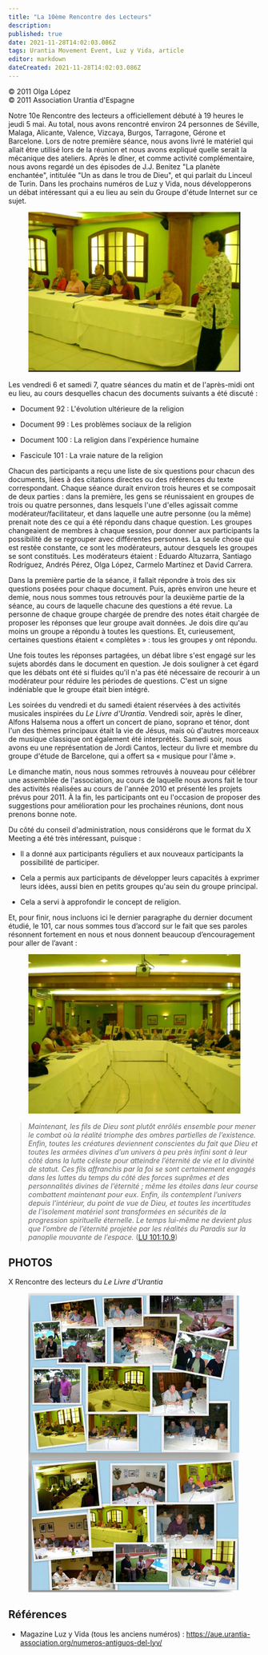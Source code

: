 ```yaml
---
title: "La 10ème Rencontre des Lecteurs"
description: 
published: true
date: 2021-11-28T14:02:03.086Z
tags: Urantia Movement Event, Luz y Vida, article
editor: markdown
dateCreated: 2021-11-28T14:02:03.086Z
---
```


<p class="v-card v-sheet theme--light gray lighten-3 px-2">© 2011 Olga López<br>© 2011 Association Urantia d'Espagne</p>


Notre 10e Rencontre des lecteurs a officiellement débuté à 19 heures le jeudi 5 mai. Au total, nous avons rencontré environ 24 personnes de Séville, Malaga, Alicante, Valence, Vizcaya, Burgos, Tarragone, Gérone et Barcelone. Lors de notre première séance, nous avons livré le matériel qui allait être utilisé lors de la réunion et nous avons expliqué quelle serait la mécanique des ateliers. Après le dîner, et comme activité complémentaire, nous avons regardé un des épisodes de J.J. Benitez "La planète enchantée", intitulée "Un as dans le trou de Dieu", et qui parlait du Linceul de Turin. Dans les prochains numéros de Luz y Vida, nous développerons un débat intéressant qui a eu lieu au sein du Groupe d'étude Internet sur ce sujet.

<figure id="Figure_1" class="image urantiapedia">
<img src="/image/article/Luz_y_Vida/LyV25/09.jpg">
</figure>

Les vendredi 6 et samedi 7, quatre séances du matin et de l'après-midi ont eu lieu, au cours desquelles chacun des documents suivants a été discuté :

- Document 92 : L'évolution ultérieure de la religion

- Document 99 : Les problèmes sociaux de la religion

- Document 100 : La religion dans l'expérience humaine

- Fascicule 101 : La vraie nature de la religion

Chacun des participants a reçu une liste de six questions pour chacun des documents, liées à des citations directes ou des références du texte correspondant. Chaque séance durait environ trois heures et se composait de deux parties : dans la première, les gens se réunissaient en groupes de trois ou quatre personnes, dans lesquels l'une d'elles agissait comme modérateur/facilitateur, et dans laquelle une autre personne (ou la même) prenait note des ce qui a été répondu dans chaque question. Les groupes changeaient de membres à chaque session, pour donner aux participants la possibilité de se regrouper avec différentes personnes. La seule chose qui est restée constante, ce sont les modérateurs, autour desquels les groupes se sont constitués. Les modérateurs étaient : Eduardo Altuzarra, Santiago Rodríguez, Andrés Pérez, Olga López, Carmelo Martínez et David Carrera.

Dans la première partie de la séance, il fallait répondre à trois des six questions posées pour chaque document. Puis, après environ une heure et demie, nous nous sommes tous retrouvés pour la deuxième partie de la séance, au cours de laquelle chacune des questions a été revue. La personne de chaque groupe chargée de prendre des notes était chargée de proposer les réponses que leur groupe avait données. Je dois dire qu'au moins un groupe a répondu à toutes les questions. Et, curieusement, certaines questions étaient « complètes » : tous les groupes y ont répondu.

Une fois toutes les réponses partagées, un débat libre s'est engagé sur les sujets abordés dans le document en question. Je dois souligner à cet égard que les débats ont été si fluides qu'il n'a pas été nécessaire de recourir à un modérateur pour réduire les périodes de questions. C'est un signe indéniable que le groupe était bien intégré.

Les soirées du vendredi et du samedi étaient réservées à des activités musicales inspirées du _Le Livre d'Urantia_. Vendredi soir, après le dîner, Alfons Halsema nous a offert un concert de piano, soprano et ténor, dont l'un des thèmes principaux était la vie de Jésus, mais où d'autres morceaux de musique classique ont également été interprétés. Samedi soir, nous avons eu une représentation de Jordi Cantos, lecteur du livre et membre du groupe d'étude de Barcelone, qui a offert sa « musique pour l'âme ».

Le dimanche matin, nous nous sommes retrouvés à nouveau pour célébrer une assemblée de l'association, au cours de laquelle nous avons fait le tour des activités réalisées au cours de l'année 2010 et présenté les projets prévus pour 2011. À la fin, les participants ont eu l'occasion de proposer des suggestions pour amélioration pour les prochaines réunions, dont nous prenons bonne note.

Du côté du conseil d'administration, nous considérons que le format du X Meeting a été très intéressant, puisque :

- Il a donné aux participants réguliers et aux nouveaux participants la possibilité de participer.

- Cela a permis aux participants de développer leurs capacités à exprimer leurs idées, aussi bien en petits groupes qu'au sein du groupe principal.

- Cela a servi à approfondir le concept de religion.

Et, pour finir, nous incluons ici le dernier paragraphe du dernier document étudié, le 101, car nous sommes tous d’accord sur le fait que ses paroles résonnent fortement en nous et nous donnent beaucoup d’encouragement pour aller de l’avant :

<figure id="Figure_2" class="image urantiapedia">
<img src="/image/article/Luz_y_Vida/LyV25/03.jpg">
</figure>

> _Maintenant, les fils de Dieu sont plutôt enrôlés ensemble pour mener le combat où la réalité triomphe des ombres partielles de l’existence. Enfin, toutes les créatures deviennent conscientes du fait que Dieu et toutes les armées divines d’un univers à peu près infini sont à leur côté dans la lutte céleste pour atteindre l’éternité de vie et la divinité de statut. Ces fils affranchis par la foi se sont certainement engagés dans les luttes du temps du côté des forces suprêmes et des personnalités divines de l’éternité ; même les étoiles dans leur course combattent maintenant pour eux. Enfin, ils contemplent l’univers depuis l’intérieur, du point de vue de Dieu, et toutes les incertitudes de l’isolement matériel sont transformées en sécurités de la progression spirituelle éternelle. Le temps lui-même ne devient plus que l’ombre de l’éternité projetée par les réalités du Paradis sur la panoplie mouvante de l’espace._ ([LU 101:10.9](/fr/The_Urantia_Book/101#p10_9))

## PHOTOS

X Rencontre des lecteurs du _Le Livre d'Urantia_

<figure id="Figure_3" class="image urantiapedia">
<img src="/image/article/Luz_y_Vida/LyV25/04.jpg">
</figure>

## Références

- Magazine Luz y Vida (tous les anciens numéros) : https://aue.urantia-association.org/numeros-antiguos-del-lyv/

